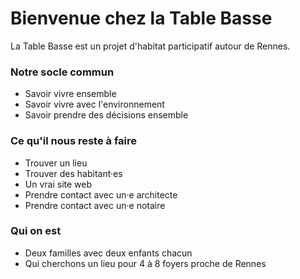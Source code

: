 # Bienvenue chez la Table Basse
La Table Basse est un projet d'habitat participatif autour de Rennes.

### Notre socle commun

 - Savoir vivre ensemble
 - Savoir vivre avec l'environnement
 - Savoir prendre des décisions ensemble

### Ce qu'il nous reste à faire

 - Trouver un lieu
 - Trouver des habitant·es
 - Un vrai site web
 - Prendre contact avec un·e architecte
 - Prendre contact avec un·e notaire

### Qui on est

 - Deux familles avec deux enfants chacun
 - Qui cherchons un lieu pour 4 à 8 foyers proche de Rennes
